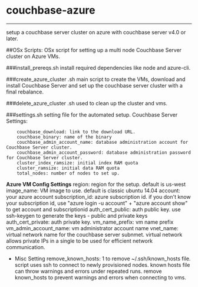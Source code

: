 # couchbase-azure
-----------------
setup a couchbase server cluster on azure with couchbase server v4.0 or later. 

##OSx Scripts: 
OSx script for setting up a multi node Couchbase Server cluster on Azure VMs.

###install_prereqs.sh
install required dependencies like node and azure-cli.

###create_azure_cluster .sh
main script to create the VMs, download and install Couchbase Server and set up the couchbase server cluster with a final rebalance.

###delete_azure_cluster .sh
used to clean up the cluster and vms.

###settings.sh
setting file for the automated setup.
Couchbase Server Settings:
````
    couchbase_download: link to the download URL.
    couchbase_binary: name of the binary
    couchbase_admin_account_name: database administration account for Couchbase Server cluster.
    couchbase_admin_account_password: database administration password for Couchbase Server cluster.
    cluster_index_ramsize: initial index RAM quota
    cluster_ramsize: initial data RAM quota
    total_nodes: number of nodes to set up.
````
**Azure VM Config Settings**
region: region for the setup. default is us-west
image_name: VM image to use. default is classic ubuntu 14.04
account: your azure account
subscription_id: azure subscription id. if you don't know your subscription id, use "azure login -u account" +  "azure account show" to get  account and subscriptionid 
auth_cert_public: auth public key. use ssh-keygen to generate the keys - public and private keys
auth_cert_private: auth private key. 
vm_name_prefix: vm name prefix
vm_admin_account_name: vm administrator account name
vnet_name: virtual network name for the couchbase server subnmet. virtual network allows private IPs in a single to be used for efficient network communication. 

- Misc Setting
remove_known_hosts: 1 to remove ~/.ssh/known_hosts file. script uses ssh to connect to newly provisioned nodes. known hosts file can throw warnings and errors under repeated runs. remove known_hosts to prevent warnings and errors when connecting to vms.
